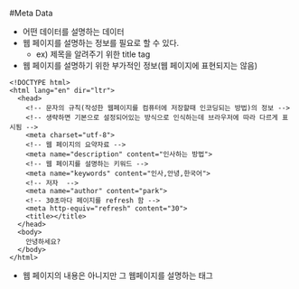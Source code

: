 #Meta Data

* 어떤 데이터를 설명하는 데이터
* 웹 페이지를 설명하는 정보를 필요로 할 수 있다.
	* ex) 제목을 알려주기 위한 title tag
* 웹 페이지를 설명하기 위한 부가적인 정보(웹 페이지에 표현되지는 않음)

```
<!DOCTYPE html>
<html lang="en" dir="ltr">
  <head>
    <!-- 문자의 규칙(작성한 웹페이지를 컴퓨터에 저장할때 인코딩되는 방법)의 정보 -->
    <!-- 생략하면 기본으로 설정되어있는 방식으로 인식하는데 브라우저에 따라 다르게 표시됨 -->
    <meta charset="utf-8">
    <!-- 웹 페이지의 요약자료 -->
    <meta name="description" content="인사하는 방법">
    <!-- 웹 페이지를 설명하는 키워드 -->
    <meta name="keywords" content="인사,안녕,한국어">
    <!-- 저자  -->
    <meta name="author" content="park">
    <!-- 30초마다 페이지를 refresh 함 -->
    <meta http-equiv="refresh" content="30">
    <title></title>
  </head>
  <body>
    안녕하세요?
  </body>
</html>

```

* 웹 페이지의 내용은 아니지만 그 웹페이지를 설명하는 태그
